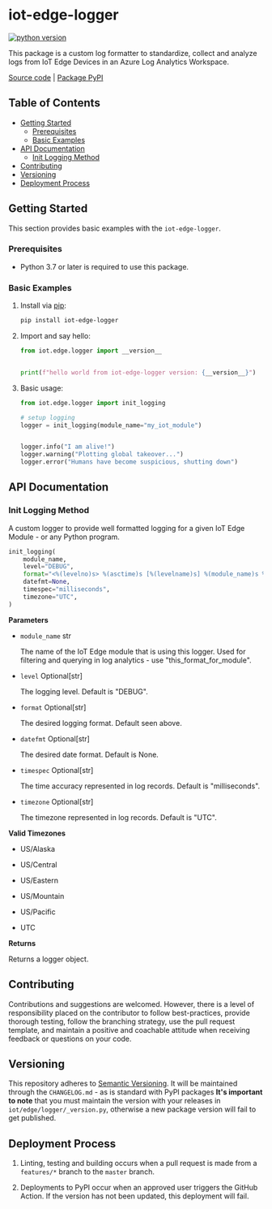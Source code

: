 # iot-edge-logger

[![python version](https://img.shields.io/badge/python-v3.9-blue?logo=python&logoColor=yellow)](https://img.shields.io/badge/python-v3.9-blue?logo=python&logoColor=yellow)

This package is a custom log formatter to standardize, collect and analyze logs from IoT Edge Devices in an Azure Log Analytics Workspace.

[Source code](https://github.com/dgonzo27/py-iot-utils/tree/master/iot-edge-logger) | [Package PyPI](https://pypi.org/project/iot-edge-logger/)

## Table of Contents

- [Getting Started](#getting-started)
  - [Prerequisites](#prerequisites)
  - [Basic Examples](#basic-examples)
- [API Documentation](#api-documentation)
  - [Init Logging Method](#init-logging-method)
- [Contributing](#contributing)
- [Versioning](#versioning)
- [Deployment Process](#deployment-process)

## Getting Started

This section provides basic examples with the `iot-edge-logger`.

### Prerequisites

- Python 3.7 or later is required to use this package.

### Basic Examples

1. Install via [pip](https://pypi.org/project/pip/):

   ```sh
   pip install iot-edge-logger
   ```

2. Import and say hello:

   ```python
   from iot.edge.logger import __version__


   print(f"hello world from iot-edge-logger version: {__version__}")
   ```

3. Basic usage:

   ```python
   from iot.edge.logger import init_logging

   # setup logging
   logger = init_logging(module_name="my_iot_module")


   logger.info("I am alive!")
   logger.warning("Plotting global takeover...")
   logger.error("Humans have become suspicious, shutting down")
   ```

## API Documentation

### Init Logging Method

A custom logger to provide well formatted logging for a given IoT Edge Module - or any Python program.

```python
init_logging(
    module_name,
    level="DEBUG",
    format="<%(levelno)s> %(asctime)s [%(levelname)s] %(module_name)s %(message)s",
    datefmt=None,
    timespec="milliseconds",
    timezone="UTC",
)
```

**Parameters**

- `module_name` str

  The name of the IoT Edge module that is using this logger. Used for filtering and querying in log analytics - use "this_format_for_module".

- `level` Optional[str]

  The logging level. Default is "DEBUG".

- `format` Optional[str]

  The desired logging format. Default seen above.

- `datefmt` Optional[str]

  The desired date format. Default is None.

- `timespec` Optional[str]

  The time accuracy represented in log records. Default is "milliseconds".

- `timezone` Optional[str]

  The timezone represented in log records. Default is "UTC".

**Valid Timezones**

- US/Alaska

- US/Central

- US/Eastern

- US/Mountain

- US/Pacific

- UTC

**Returns**

Returns a logger object.

## Contributing

Contributions and suggestions are welcomed. However, there is a level of responsibility placed on the contributor to follow best-practices, provide thorough testing, follow the branching strategy, use the pull request template, and maintain a positive and coachable attitude when receiving feedback or questions on your code.

## Versioning

This repository adheres to [Semantic Versioning](https://semver.org/spec/v2.0.0.html). It will be maintained through the `CHANGELOG.md` - as is standard with PyPI packages **It's important to note** that you must maintain the version with your releases in `iot/edge/logger/_version.py`, otherwise a new package version will fail to get published.

## Deployment Process

1. Linting, testing and building occurs when a pull request is made from a `features/*` branch to the `master` branch.

2. Deployments to PyPI occur when an approved user triggers the GitHub Action. If the version has not been updated, this deployment will fail.

